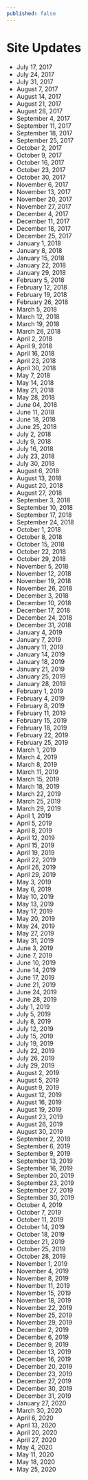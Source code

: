 ```yaml
---
published: false
---
```


# Site Updates
- July 17, 2017
- July 24, 2017
- July 31, 2017
- August 7, 2017
- August 14, 2017
- August 21, 2017
- August 28, 2017
- September 4, 2017
- September 11, 2017
- September 18, 2017
- September 25, 2017
- October 2, 2017
- October 9, 2017
- October 16, 2017
- October 23, 2017
- October 30, 2017
- November 6, 2017
- November 13, 2017
- November 20, 2017
- November 27, 2017
- December 4, 2017
- December 11, 2017
- December 18, 2017
- December 25, 2017
- January 1, 2018
- January 8, 2018
- January 15, 2018
- January 22, 2018
- January 29, 2018
- February 5, 2018
- February 12, 2018
- February 19, 2018
- February 26, 2018
- March 5, 2018
- March 12, 2018
- March 19, 2018
- March 26, 2018
- April 2, 2018
- April 9, 2018
- April 16, 2018
- April 23, 2018
- April 30, 2018
- May 7, 2018
- May 14, 2018
- May 21, 2018
- May 28, 2018
- June 04, 2018
- June 11, 2018
- June 18, 2018
- June 25, 2018
- July 2, 2018
- July 9, 2018
- July 16, 2018
- July 23, 2018
- July 30, 2018
- August 6, 2018
- August 13, 2018
- August 20, 2018
- August 27, 2018
- September 3, 2018
- September 10, 2018
- September 17, 2018
- September 24, 2018
- October 1, 2018
- October 8, 2018
- October 15, 2018
- October 22, 2018
- October 29, 2018
- November 5, 2018
- November 12, 2018
- November 19, 2018
- November 26, 2018
- December 3, 2018
- December 10, 2018
- December 17, 2018
- December 24, 2018
- December 31, 2018
- January 4, 2019
- January 7, 2019
- January 11, 2019
- January 14, 2019
- January 18, 2019
- January 21, 2019
- January 25, 2019
- January 28, 2019
- February 1, 2019
- February 4, 2019
- February 8, 2019
- February 11, 2019
- February 15, 2019
- February 18, 2019
- February 22, 2019
- February 25, 2019
- March 1, 2019
- March 4, 2019
- March 8, 2019
- March 11, 2019
- March 15, 2019
- March 18, 2019
- March 22, 2019
- March 25, 2019
- March 29, 2019
- April 1, 2019
- April 5, 2019
- April 8, 2019
- April 12, 2019
- April 15, 2019
- April 19, 2019
- April 22, 2019
- April 26, 2019
- April 29, 2019
- May 3, 2019
- May 6, 2019
- May 10, 2019
- May 13, 2019
- May 17, 2019
- May 20, 2019
- May 24, 2019
- May 27, 2019
- May 31, 2019
- June 3, 2019
- June 7, 2019
- June 10, 2019
- June 14, 2019
- June 17, 2019
- June 21, 2019
- June 24, 2019
- June 28, 2019
- July 1, 2019
- July 5, 2019
- July 8, 2019
- July 12, 2019
- July 15, 2019
- July 19, 2019
- July 22, 2019
- July 26, 2019
- July 29, 2019
- August 2, 2019
- August 5, 2019
- August 9, 2019
- August 12, 2019
- August 16, 2019
- August 19, 2019
- August 23, 2019
- August 26, 2019
- August 30, 2019
- September 2, 2019
- September 6, 2019
- September 9, 2019
- September 13, 2019
- September 16, 2019
- September 20, 2019
- September 23, 2019
- September 27, 2019
- September 30, 2019
- October 4, 2019
- October 7, 2019
- October 11, 2019
- October 14, 2019
- October 18, 2019
- October 21, 2019
- October 25, 2019
- October 28, 2019
- November 1, 2019
- November 4, 2019
- November 8, 2019
- November 11, 2019
- November 15, 2019
- November 18, 2019
- November 22, 2019
- November 25, 2019
- November 29, 2019
- December 2, 2019
- December 6, 2019
- December 9, 2019
- December 13, 2019
- December 16, 2019
- December 20, 2019
- December 23, 2019
- December 27, 2019
- December 30, 2019
- December 31, 2019
- January 27, 2020
- March 30, 2020
- April 6, 2020
- April 13, 2020
- April 20, 2020
- April 27, 2020
- May 4, 2020
- May 11, 2020
- May 18, 2020
- May 25, 2020


